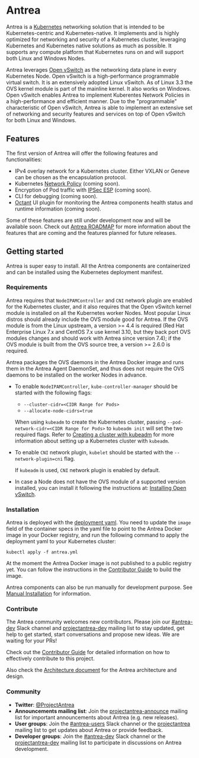# Antrea

Antrea is a [Kubernetes](https://kubernetes.io) networking solution that is intended to be
Kubernetes-centric and Kubernetes-native. It implements and is highly optimized
for networking and security of a Kubernetes cluster, leveraging Kubernetes and
Kubernetes native solutions as much as possible. It supports any compute
platform that Kubernetes runs on and will support both Linux and Windows Nodes.

Antrea leverages [Open vSwitch](https://www.openvswitch.org/) as the networking data plane in every Kubernetes
Node. Open vSwitch is a high-performance programmable virtual switch. It is an
extensively adopted Linux vSwitch. As of Linux 3.3 the OVS kernel module is part
of the mainline kernel. It also works on Windows. Open vSwitch enables Antrea to
implement Kuberentes Network Policies in a high-performance and efficient
manner. Due to the "programmable" characteristic of Open vSwitch, Antrea is able
to implement an extensive set of networking and security features and services
on top of Open vSwitch for both Linux and Windows.

## Features

The first version of Antrea will offer the following features and
functionalities:

* IPv4 overlay network for a Kubernetes cluster. Either VXLAN or Geneve can
be chosen as the encapsulation protocol.
* Kubernetes [Network Policy](https://kubernetes.io/docs/concepts/services-networking/network-policies) (coming soon).
* Encryption of Pod traffic with [IPSec ESP](https://tools.ietf.org/html/rfc2406) (coming soon).
* CLI for debugging (coming soon).
* [Octant](https://github.com/vmware-tanzu/octant) UI plugin for monitoring the Antrea components health status and runtime
information (coming soon).

Some of these features are still under development now and will be available
soon. Check out [Antrea ROADMAP](ROADMAP.md) for more information about the
features that are coming and the features planned for future releases.

## Getting started

Antrea is super easy to install. All the Antrea components are containerized and can
be installed using the Kubernetes deployment manifest.

### Requirements

Antrea requires that `NodeIPAMController` and `CNI` network plugin are enabled for
the Kubernetes cluster, and it also requires that the Open vSwitch kernel module
is installed on all the Kubernetes worker Nodes. Most popular Linux distros
should already include the OVS module good for Antrea. If the OVS module is from
the Linux upstream, a version >= 4.4 is required (Red Hat Enterprise Linux 7.x
and CentOS 7.x use kernel 3.10, but they back port OVS modules changes and
should work with Antrea since version 7.4); if the OVS module is built from the
OVS source tree, a version >= 2.6.0 is required.

Antrea packages the OVS daemons in the Antrea Docker image and runs them in the
Antrea Agent DaemonSet, and thus does not require the OVS daemons to be
installed on the worker Nodes in advance.

* To enable `NodeIPAMController`, `kube-controller-manager` should be started
with the following flags:
  - `--cluster-cidr=<CIDR Range for Pods>`
  - `--allocate-node-cidrs=true`

  When using `kubeadm` to create the Kubernetes cluster, passing
  `--pod-network-cidr=<CIDR Range for Pods>` to `kubeadm init` will set the two
  required flags. Refer to [Creating a cluster with kubeadm](https://kubernetes.io/docs/setup/production-environment/tools/kubeadm/create-cluster-kubeadm) for more information
  about setting up a Kubernetes cluster with `kubeadm`.

* To enable `CNI` network plugin, `kubelet` should be started with the
`--network-plugin=cni` flag.

  If `kubeadm` is used, `CNI` network plugin is enabled by default.

* In case a Node does not have the OVS module of a supported version installed,
you can install it following the instructions at: [Installing Open vSwitch](https://docs.openvswitch.org/en/latest/intro/install).

### Installation

Antrea is deployed with the [deployment yaml](build/yamls/antrea.yml). You need to update the `image` field
of the container specs in the yaml file to point to the Antrea Docker image in
your Docker registry, and run the following command to apply the deployment yaml
to your Kubernetes cluster:

```
kubectl apply -f antrea.yml
```

At the moment the Antrea Docker image is not published to a public registry yet.
You can follow the instructions in the [Contributor Guide](CONTRIBUTING.md#building-and-testing-your-change) to build the image.

Antrea components can also be run manually for development purpose. See [Manual Installation](docs/manual-installation.md)
for information.

### Contribute

The Antrea community welcomes new contributors. Please join our
[#antrea-dev](https://projectantrea.slack.com/messages/antrea-dev) Slack channel and
[projectantrea-dev](https://groups.google.com/forum/#!forum/projectantrea-dev) mailing list to stay
updated, get help to get started, start conversations and propose new ideas. We are waiting for your
PRs!

Check out the [Contributor Guide](CONTRIBUTING.md) for detailed
information on how to effectively contribute to this project.

Also check the [Architecture document](/docs/architecture.md) for the Antrea architecture and design.

### Community

* **Twitter**: [@ProjectAntrea](https://twitter.com/ProjectAntrea)
* **Announcements mailing list**: Join the [projectantrea-announce](https://groups.google.com/forum/#!forum/projectantrea-announce)
  mailing list for important announcements about Antrea (e.g. new releases).
* **User groups**: Join the [#antrea-users](https://projectantrea.slack.com/messages/antrea-users)
  Slack channel or the [projectantrea](https://groups.google.com/forum/#!forum/projectantrea)
  mailing list to get updates about Antrea or provide feedback.
* **Developer groups**: Join the [#antrea-dev](https://projectantrea.slack.com/messages/antrea-dev)
  Slack channel or the [projectantrea-dev](https://groups.google.com/forum/#!forum/projectantrea-dev)
  mailing list to participate in discussions on Antrea development.
